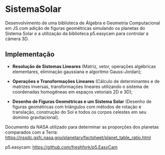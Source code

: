 # SistemaSolar
Desenvolvimento de uma biblioteca de Álgebra e Geometria Computacional em JS com adição de figuras geométricas simulando os planetas do Sistema Solar e a utilização da biblioteca p5.easycam para controlar a câmera 3D.

## Implementação

-  **Resolução de Sistemas Lineares** (Matriz, vetor, operações algébricas elementares, eliminação gaussiana e algoritmo Gauss-Jordan); 

- **Operações e Transformações Lineares** (Cálculo de determinantes e de matrizes inversas, transformações lineares utilizando o sistema de coordenadas homogêneas em espaços vetoriais 2D e 3D);

- **Desenho de Figuras Geométricas e um Sistema Solar** (Desenho de figuras geométricas com triângulos com métodos de rotação e translação, construção do Sol e todos os corpos celestes em seu domínio gravitacional).


Documento da NASA utilizado para determinar as proporções dos planetas comparados com a Terra:
https://nssdc.gsfc.nasa.gov/planetary/factsheet/planet_table_ratio.html

 p5.easycam: https://github.com/freshfork/p5.EasyCam

